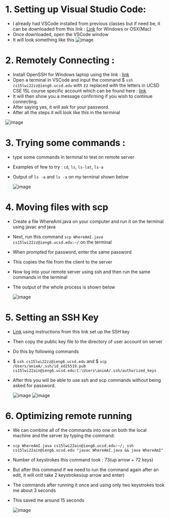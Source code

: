 # 1. Setting up Visual Studio Code:
   - I already had VSCode installed from previous classes but if need be, it can be downloaded from this link : [Link](https://code.visualstudio.com/) for Windows or OSX(Mac)
   - Once downloaded, open the VSCode window
   - It will look something like this
![image](https://user-images.githubusercontent.com/97641897/149424347-a3918030-49b1-4ea8-bcbb-5cacd6e48a77.png)
   
# 2. Remotely Connecting :
- Install OpenSSH for Windows laptop using the link : [link](https://docs.microsoft.com/en-us/windows-server/administration/openssh/openssh_install_firstuse)
- Open a terminal in VSCode and input the command $ `ssh cs15lwi22zz@ieng6.ucsd.edu` with zz replaced with the letters in UCSD CSE 15L course specific account which can be found here : [link](https://sdacs.ucsd.edu/~icc/index.php)
- It will then show you a message confirming if you wish to continue connecting. 
- After saying yes, it will ask for your password. 
- After all the steps it will look like this in the terminal

![image](https://user-images.githubusercontent.com/97641897/149426038-a5de1d38-6fcf-4554-bd13-2a83fba76172.png)

# 3. Trying some commands : 
- type some commands in terminal to test on remote server 
- Examples of few to try : `cd`, `ls`, `ls-lat`, `ls-a`
- Output of `ls -a` and `ls -a` on my terminal shown below
    
   ![image](https://user-images.githubusercontent.com/97641897/149426825-fc7f8023-2d88-4e12-8c97-db3a56e02c23.png)

# 4. Moving files with scp
- Create a file WhereAmI.java on your computer and run it on the terminal using javac and java
- Next, run this command `scp WhereAmI.java cs15lwi22zz@ieng6.ucsd.edu:~/` on the terminal
- When prompted for password, enter the same password
- This copies the file from the client to the server
- Now log into your remote server using ssh and then run the same commands in the terminal
- The output of the whole process is shown below

   ![image](https://user-images.githubusercontent.com/97641897/149428043-66a3c22d-aad5-4cfc-8668-1809b1848e8d.png)
      
# 5. Setting an SSH Key
- [Link](https://docs.microsoft.com/en-us/windows-server/administration/openssh/openssh_keymanagement#user-key-generation) using instructions from this link set up the SSH key
- Then copy the public key file to the directory of user account on server
- Do this by following commands
- $ `ssh cs15lwi22zz@ieng6.ucsd.edu` and $ `scp /Users/anieA/.ssh/id_ed25519.pub cs15lwi22ain@ieng6.ucsd.edu:C:\Users\anieA/.ssh/authorized_keys` 
- After this you will be able to use ssh and scp commands without being asked for password.

   ![image](https://user-images.githubusercontent.com/97641897/149431993-01c50847-77f8-4e1f-b04b-3b4e029314d6.png)
       ![image](https://user-images.githubusercontent.com/97641897/149600016-62e3911a-f5f2-446c-b05e-902693af1645.png)
   
# 6. Optimizing remote running
- We can combine all of the commands into one on both the local machine and the server by typing the command:
- `scp WhereAmI.java cs15lwi22ain@ieng6.ucsd.edu:~/; ssh cs15lwi22ain@ieng6.ucsd.edu "javac WhereAmI.java && java WhereAmI"`
- Number of keystrokes this command took : 73(up arrow + 72 keys)
- But after this command if we need to run the command again after an edit, it will onlt take 2 keystrokes(up arrow and enter)
- The commands after running it once and using only two keystrokes took me about 3 seconds 
- This saved me around 15 seconds
    
   ![image](https://user-images.githubusercontent.com/97641897/149600927-3e9e7285-d372-4f05-a7eb-0d7f88f7d4aa.png)





